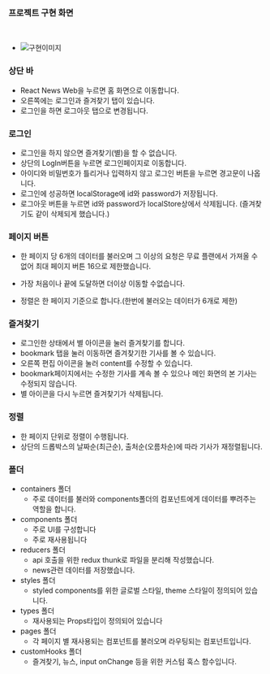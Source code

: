### 프로젝트 구현 화면

<br/>

- ![구현이미지](./src/images/news_project.gif)

### 상단 바

- React News Web을 누르면 홈 화면으로 이동합니다.
- 오른쪽에는 로그인과 즐겨찾기 탭이 있습니다.
- 로그인을 하면 로그아웃 탭으로 변경됩니다.

### 로그인

- 로그인을 하지 않으면 즐겨찾기(별)을 할 수 없습니다.
- 상단의 LogIn버튼을 누르면 로그인페이지로 이동합니다.
- 아이디와 비밀번호가 틀리거나 입력하지 않고 로그인 버튼을 누르면 경고문이 나옵니다.
- 로그인에 성공하면 localStorage에 id와 password가 저장됩니다.
- 로그아웃 버튼을 누르면 id와 password가 localStore상에서 삭제됩니다. (즐겨찾기도 같이 삭제되게 했습니다.)

### 페이지 버튼

- 한 페이지 당 6개의 데이터를 불러오며 그 이상의 요청은 무료 플랜에서 가져올 수 없어 최대 페이지 버튼 16으로 제한했습니다.

- 가장 처음이나 끝에 도달하면 더이상 이동할 수없습니다.

- 정렬은 한 페이지 기준으로 합니다.(한번에 불러오는 데이터가 6개로 제한)

### 즐겨찾기

- 로그인한 상태에서 별 아이콘을 눌러 즐겨찾기를 합니다.
- bookmark 탭을 눌러 이동하면 즐겨찾기한 기사를 볼 수 있습니다.
- 오른쪽 편집 아이콘을 눌러 content를 수정할 수 있습니다.
- bookmark페이지에서는 수정한 기사를 계속 볼 수 있으나 메인 화면의 본 기사는 수정되지 않습니다.
- 별 아이콘을 다시 누르면 즐겨찾기가 삭제됩니다.

### 정렬

- 한 페이지 단위로 정렬이 수행됩니다.
- 상단의 드롭박스의 날짜순(최근순), 출처순(오름차순)에 따라 기사가 재정렬됩니다.

### 폴더

- containers 폴더
  - 주로 데이터를 불러와 components폴더의 컴포넌트에게 데이터를 뿌려주는 역할을 합니다.
- components 폴더
  - 주로 UI를 구성합니다
  - 주로 재사용됩니다
- reducers 폴더
  - api 호출을 위한 redux thunk로 파일을 분리해 작성했습니다.
  - news관련 데이터를 저장했습니다.
- styles 폴더
  - styled components를 위한 글로벌 스타일, theme 스타일이 정의되어 있습니다.
- types 폴더
  - 재사용되는 Props타입이 정의되어 있습니다
- pages 폴더
  - 각 페이지 별 재사용되는 컴포넌트를 불러오며 라우팅되는 컴포넌트입니다.
- customHooks 폴더
  - 즐겨찾기, 뉴스, input onChange 등을 위한 커스텀 훅스 함수입니다.
